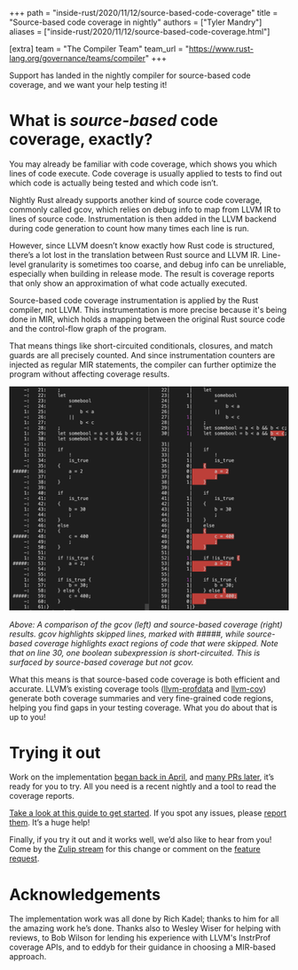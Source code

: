 +++
path = "inside-rust/2020/11/12/source-based-code-coverage"
title = "Source-based code coverage in nightly"
authors = ["Tyler Mandry"]
aliases = ["inside-rust/2020/11/12/source-based-code-coverage.html"]

[extra]
team = "The Compiler Team"
team_url = "https://www.rust-lang.org/governance/teams/compiler"
+++


Support has landed in the nightly compiler for source-based code coverage,
and we want your help testing it!


# What is _source-based_ code coverage, exactly?

You may already be familiar with code coverage, which shows you which lines
of code execute. Code coverage is usually applied to tests to find out which
code is actually being tested and which code isn’t.

Nightly Rust already supports another kind of source code coverage, commonly
called gcov, which relies on debug info to map from LLVM IR to lines of
source code. Instrumentation is then added in the LLVM backend during code
generation to count how many times each line is run.

However, since LLVM doesn’t know exactly how Rust code is structured, there’s
a lot lost in the translation between Rust source and LLVM IR. Line-level
granularity is sometimes too coarse, and debug info can be unreliable,
especially when building in release mode. The result is coverage reports that
only show an approximation of what code actually executed.

Source-based code coverage instrumentation is applied by the Rust compiler,
not LLVM. This instrumentation is more precise because it's being done in
MIR, which holds a mapping between the original Rust source code and the
control-flow graph of the program.

That means things like short-circuited conditionals, closures, and match
guards are all precisely counted. And since instrumentation counters are
injected as regular MIR statements, the compiler can further optimize the
program without affecting coverage results.

[![Comparison of gcov and source-based coverage results][comparison-img]][comparison-img]

_Above: A comparison of the gcov (left) and source-based coverage (right)
results. gcov highlights skipped lines, marked with #####, while source-based
coverage highlights exact regions of code that were skipped. Note that on
line 30, one boolean subexpression is short-circuited. This is surfaced by
source-based coverage but not gcov._

What this means is that source-based code coverage is both efficient and
accurate. LLVM’s existing coverage tools ([llvm-profdata] and [llvm-cov])
generate both coverage summaries and very fine-grained code regions, helping
you find gaps in your testing coverage. What you do about that is up to you!

[comparison-img]: comparison.png
[llvm-profdata]: https://llvm.org/docs/CommandGuide/llvm-profdata.html
[llvm-cov]: https://llvm.org/docs/CommandGuide/llvm-cov.html

# Trying it out

Work on the implementation [began back in April][MCP], and [many PRs
later][PRs], it’s ready for you to try. All you need is a recent nightly and
a tool to read the coverage reports.

[Take a look at this guide to get started][guide]. If you spot any issues,
please [report them]. It’s a huge help!

Finally, if you try it out and it works well, we’d also like to hear from
you! Come by the [Zulip stream] for this change or comment on the [feature
request].

[MCP]: https://github.com/rust-lang/compiler-team/issues/278
[PRs]: https://github.com/rust-lang/rust/pulls?q=is%3Apr+author%3Arichkadel+is%3Aclosed+closed%3A%3C2020-11-06
[guide]: https://doc.rust-lang.org/nightly/rustc/instrument-coverage.html
[report them]: https://github.com/rust-lang/rust/issues/new/choose
[Zulip stream]: https://rust-lang.zulipchat.com/#narrow/stream/233931-t-compiler.2Fmajor-changes/topic/Implement.20LLVM-compatible.20source-based.20cod.20compiler-team.23278
[feature request]: https://github.com/rust-lang/rust/issues/34701

# Acknowledgements

The implementation work was all done by Rich Kadel; thanks to him for all the
amazing work he’s done. Thanks also to Wesley Wiser for helping with reviews,
to Bob Wilson for lending his experience with LLVM's InstrProf coverage APIs,
and to eddyb for their guidance in choosing a MIR-based approach.
